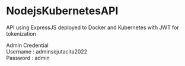 # NodejsKubernetesAPI

API using ExpressJS deployed to Docker and Kubernetes with JWT for tokenization

Admin Credential </br>
Username : adminsejutacita2022 </br>
Password : admin
</br></br>
